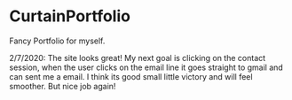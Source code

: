 # CurtainPortfolio
Fancy Portfolio for myself.


2/7/2020:
The site looks great! My next goal is clicking on the contact session, when the user
clicks on the email line it goes straight to gmail and can sent me a email. 
I think its good small little victory and will feel smoother. But nice job again!